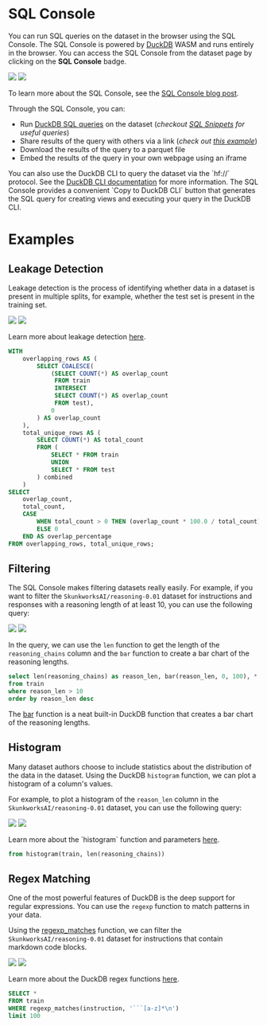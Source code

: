 # SQL Console

You can run SQL queries on the dataset in the browser using the SQL Console. The SQL Console is powered by [DuckDB](https://duckdb.org/) WASM and runs entirely in the browser. You can access the SQL Console from the dataset page by clicking on the **SQL Console** badge.

<div class="flex justify-center">
    <img class="block dark:hidden" src="https://huggingface.co/datasets/huggingface/documentation-images/resolve/main/sql_console/sql-console-histogram.png"/>
    <img class="hidden dark:block" src="https://huggingface.co/datasets/huggingface/documentation-images/resolve/main/sql_console/sql-console-histogram-dark.png"/>
</div>

<p class="text-sm text-center italic">
    To learn more about the SQL Console, see the <a href="https://huggingface.co/blog/sql-console" target="_blank" rel="noopener noreferrer">SQL Console blog post</a>.
</p>


Through the SQL Console, you can:

- Run [DuckDB SQL queries](https://duckdb.org/docs/sql/query_syntax/select) on the dataset (_checkout [SQL Snippets](https://huggingface.co/spaces/cfahlgren1/sql-snippets) for useful queries_) 
- Share results of the query with others via a link (_check out [this example](https://huggingface.co/datasets/gretelai/synthetic-gsm8k-reflection-405b?sql_console=true&sql=FROM+histogram%28%0A++train%2C%0A++topic%2C%0A++bin_count+%3A%3D+10%0A%29)_) 
- Download the results of the query to a parquet file 
- Embed the results of the query in your own webpage using an iframe 

<Tip>
You can also use the DuckDB CLI to query the dataset via the `hf://` protocol. See the <a href="https://huggingface.co/docs/hub/en/datasets-duckdb" target="_blank" rel="noopener noreferrer">DuckDB CLI documentation</a> for more information. The SQL Console provides a convenient `Copy to DuckDB CLI` button that generates the SQL query for creating views and executing your query in the DuckDB CLI.
</Tip>


# Examples

## Leakage Detection

Leakage detection is the process of identifying whether data in a dataset is present in multiple splits, for example, whether the test set is present in the training set.

<div class="flex justify-center">
    <img class="block dark:hidden" src="https://huggingface.co/datasets/huggingface/documentation-images/resolve/main/sql_console/leakage-detection.png"/>
    <img class="hidden dark:block" src="https://huggingface.co/datasets/huggingface/documentation-images/resolve/main/sql_console/leakage-detection-dark.png"/>
</div>

<p class="text-sm text-center italic">
    Learn more about leakage detection <a href="https://huggingface.co/blog/lbourdois/lle">here</a>.
</p>

```sql
WITH
    overlapping_rows AS (
        SELECT COALESCE(
            (SELECT COUNT(*) AS overlap_count
             FROM train
             INTERSECT
             SELECT COUNT(*) AS overlap_count
             FROM test),
            0
        ) AS overlap_count
    ),
    total_unique_rows AS (
        SELECT COUNT(*) AS total_count
        FROM (
            SELECT * FROM train
            UNION
            SELECT * FROM test
        ) combined
    )
SELECT
    overlap_count,
    total_count,
    CASE 
        WHEN total_count > 0 THEN (overlap_count * 100.0 / total_count)
        ELSE 0
    END AS overlap_percentage
FROM overlapping_rows, total_unique_rows;
```

## Filtering

The SQL Console makes filtering datasets really easily. For example, if you want to filter the `SkunkworksAI/reasoning-0.01` dataset for instructions and responses with a reasoning length of at least 10, you can use the following query:

<div class="flex justify-center">
    <img class="block dark:hidden" src="https://huggingface.co/datasets/huggingface/documentation-images/resolve/main/sql_console/bar-struct-length.png"/>
    <img class="hidden dark:block" src="https://huggingface.co/datasets/huggingface/documentation-images/resolve/main/sql_console/bar-struct-length-dark.png"/>
</div>

In the query, we can use the `len` function to get the length of the `reasoning_chains` column and the `bar` function to create a bar chart of the reasoning lengths.

```sql
select len(reasoning_chains) as reason_len, bar(reason_len, 0, 100), * 
from train
where reason_len > 10
order by reason_len desc
```

The [bar](https://duckdb.org/docs/sql/functions/char.html#barx-min-max-width) function is a neat built-in DuckDB function that creates a bar chart of the reasoning lengths.

## Histogram

Many dataset authors choose to include statistics about the distribution of the data in the dataset. Using the DuckDB `histogram` function, we can plot a histogram of a column's values.

For example, to plot a histogram of the `reason_len` column in the `SkunkworksAI/reasoning-0.01` dataset, you can use the following query:

<div class="flex justify-center">
    <img class="block dark:hidden" src="https://huggingface.co/datasets/huggingface/documentation-images/resolve/main/sql_console/histogram-simple.png"/>
    <img class="hidden dark:block" src="https://huggingface.co/datasets/huggingface/documentation-images/resolve/main/sql_console/histogram-simple-dark.png"/>
</div>
<p class="text-sm text-center italic">
    Learn more about the `histogram` function and parameters <a href="https://cfahlgren1-sql-snippets.hf.space/histogram" target="_blank" rel="noopener noreferrer">here</a>.
</p>

```sql
from histogram(train, len(reasoning_chains))
```

## Regex Matching

One of the most powerful features of DuckDB is the deep support for regular expressions. You can use the `regexp` function to match patterns in your data.

 Using the [regexp_matches](https://duckdb.org/docs/sql/functions/char.html#regexp_matchesstring-pattern) function, we can filter the `SkunkworksAI/reasoning-0.01` dataset for instructions that contain markdown code blocks.

 <div class="flex justify-center">
    <img class="block dark:hidden" src="https://huggingface.co/datasets/huggingface/documentation-images/resolve/main/sql_console/regex-matching-markdown-code.png"/>
    <img class="hidden dark:block" src="https://huggingface.co/datasets/huggingface/documentation-images/resolve/main/sql_console/regex-matching-markdown-code-dark.png"/>
</div>
<p class="text-sm text-center italic">
    Learn more about the DuckDB regex functions <a href="https://duckdb.org/docs/sql/functions/regular_expressions.html" target="_blank" rel="noopener noreferrer">here</a>.
</p>


```sql
SELECT * 
FROM train
WHERE regexp_matches(instruction, '```[a-z]*\n')
limit 100
```

